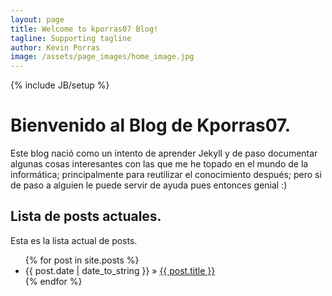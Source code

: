 ```yaml
---
layout: page
title: Welcome to kporras07 Blog!
tagline: Supporting tagline
author: Kevin Porras
image: /assets/page_images/home_image.jpg
---
```

{% include JB/setup %}

# Bienvenido al Blog de Kporras07.
Este blog nació como un intento de aprender Jekyll y de paso documentar algunas cosas interesantes con las que me he topado en el mundo de la informática; principalmente para reutilizar el conocimiento después; pero si de paso a alguien le puede servir de ayuda pues entonces genial :)

## Lista de posts actuales.

Esta es la lista actual de posts.

<ul class="posts">
  {% for post in site.posts %}
    <li><span>{{ post.date | date_to_string }}</span> &raquo; <a href="{{ BASE_PATH }}{{ post.url }}">{{ post.title }}</a></li>
  {% endfor %}
</ul>

